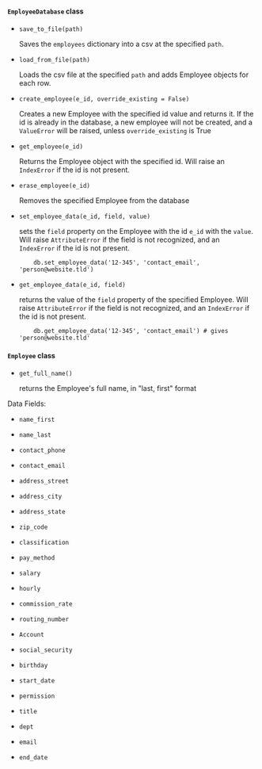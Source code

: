 #### `EmployeeDatabase` class

* `save_to_file(path)`
    
    Saves the `employees` dictionary into a csv at the specified `path`.

* `load_from_file(path)`
    
    Loads the csv file at the specified `path` and adds Employee objects for each row.

* `create_employee(e_id, override_existing = False)`
    
    Creates a new Employee with the specified id value and returns it.
    If the id is already in the database, a new employee will not be created, and a `ValueError` will be raised, unless `override_existing` is True

* `get_employee(e_id)`
    
    Returns the Employee object with the specified id. Will raise an `IndexError` if the id is not present.

* `erase_employee(e_id)`
    
    Removes the specified Employee from the database

* `set_employee_data(e_id, field, value)`
    
    sets the `field` property on the Employee with the id `e_id` with the `value`. Will raise `AttributeError` if the field is not recognized, and an `IndexError` if the id is not present.
    
    ```
        db.set_employee_data('12-345', 'contact_email', 'person@website.tld')
    ```

* `get_employee_data(e_id, field)`
    
    returns the value of the `field` property of the specified Employee. Will raise `AttributeError` if the field is not recognized, and an `IndexError` if the id is not present.
    
    ```
        db.get_employee_data('12-345', 'contact_email') # gives 'person@website.tld'
    ```

#### `Employee` class

* `get_full_name()`

    returns the Employee's full name, in "last, first" format

Data Fields:

* `name_first`

* `name_last`

* `contact_phone`

* `contact_email`

* `address_street`

* `address_city`

* `address_state`

* `zip_code`

* `classification`

* `pay_method`

* `salary`

* `hourly`

* `commission_rate`

* `routing_number`

* `Account`

* `social_security`

* `birthday`

* `start_date`

* `permission`

* `title`

* `dept`

* `email`

* `end_date`

